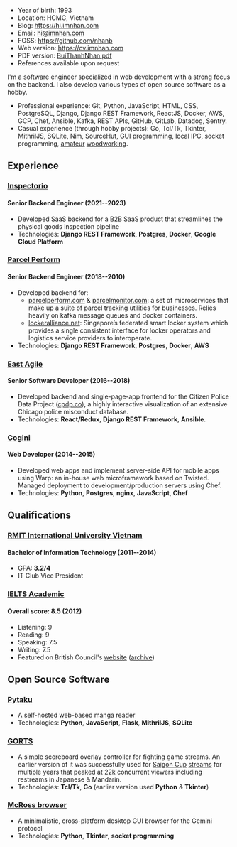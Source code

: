 - Year of birth: 1993
- Location: HCMC, Vietnam
- Blog: <https://hi.imnhan.com>
- Email: <hi@imnhan.com>
- FOSS: <https://github.com/nhanb>
- Web version: <https://cv.imnhan.com>
- PDF version: [BuiThanhNhan.pdf][pdf]
- References available upon request

I'm a software engineer specialized in web development with a strong focus on
the backend. I also develop various types of open source software as a hobby.

- Professional experience: Git, Python, JavaScript, HTML, CSS, PostgreSQL,
  Django, Django REST Framework, ReactJS, Docker, AWS, GCP, Chef, Ansible,
  Kafka, REST APIs, GitHub, GitLab, Datadog, Sentry.
- Casual experience (through hobby projects): Go, Tcl/Tk, Tkinter, MithrilJS,
  SQLite, Nim, SourceHut, GUI programming, local IPC, socket programming,
  [amateur][stick] [woodworking][pad].

## Experience

### [Inspectorio][insp]

#### Senior Backend Engineer (2021--2023)

- Developed SaaS backend for a B2B SaaS product that streamlines the physical
  goods inspection pipeline
- Technologies: **Django REST Framework**, **Postgres**, **Docker**, **Google
  Cloud Platform**

### [Parcel Perform][pp]

#### Senior Backend Engineer (2018--2010)

- Developed backend for:
  + [parcelperform.com][pp] & [parcelmonitor.com][pm]: a set of microservices
    that make up a suite of parcel tracking utilities for businesses. Relies
    heavily on kafka message queues and docker containers.
  + [lockeralliance.net][la]: Singapore’s federated smart locker system which
    provides a single consistent interface for locker operators and logistics
    service providers to interoperate.
- Technologies: **Django REST Framework**, **Postgres**, **Docker**, **AWS**

### [East Agile][ea]

#### Senior Software Developer (2016--2018)

- Developed backend and single-page-app frontend for the Citizen Police Data
  Project ([cpdp.co][cpdp]), a highly interactive visualization of an extensive
  Chicago police misconduct database.
- Technologies: **React/Redux**, **Django REST Framework**, **Ansible**.

### [Cogini][cog]

#### Web Developer (2014--2015)

- Developed web apps and implement server-side API for mobile apps using Warp:
  an in-house web microframework based on Twisted. Managed deployment to
  development/production servers using Chef.
- Technologies: **Python**, **Postgres**, **nginx**, **JavaScript**, **Chef**


## Qualifications

### [RMIT International University Vietnam][rmit]

#### Bachelor of Information Technology (2011--2014)

- GPA: **3.2/4**
- IT Club Vice President

### [IELTS Academic][ielts]

#### Overall score: **8.5** (2012)

- Listening: 9
- Reading: 9
- Speaking: 7.5
- Writing: 7.5
- Featured on British Council's [website][bc] ([archive][bcm])

## Open Source Software

### [Pytaku][ptk]

- A self-hosted web-based manga reader
- Technologies: **Python**, **JavaScript**, **Flask**, **MithrilJS**,
  **SQLite**

### [GORTS][gorts]

- A simple scoreboard overlay controller for fighting game streams. An earlier
  version of it was successfully used for [Saigon Cup][sgc] [streams][sgcs] for
  multiple years that peaked at 22k concurrent viewers including restreams in
  Japanese & Mandarin.
- Technologies: **Tcl/Tk**, **Go**
  (earlier version used **Python** & **Tkinter**)

### [McRoss browser][mcr]

- A minimalistic, cross-platform desktop GUI browser for the Gemini protocol
- Technologies: **Python**, **Tkinter**, **socket programming**

[insp]: https://inspectorio.com/
[pp]: https://www.parcelperform.com/
[pm]: https://www.parcelmonitor.com/
[la]: https://lockeralliance.net/
[ea]: https://www.eastagile.com/
[cpdp]: https://cpdp.co
[cog]: https://www.cogini.com/
[rmit]: https://www.rmit.edu.vn/
[ielts]: https://www.ielts.org/
[bc]: https://www.britishcouncil.vn/hoc-tieng-anh/ielts
[bcm]: https://web.archive.org/web/20230628172630/https://www.britishcouncil.vn/hoc-tieng-anh/ielts
[ptk]: https://github.com/nhanb/pytaku
[gorts]: https://github.com/nhanb/gorts
[sgc]: https://sgc19.saigonfgc.com/en/
[sgcs]: https://www.youtube.com/watch?v=9HwrXVi9Qa8&list=PLYSOEx17rT__sUi-xnf5PVrmtfd7IFi_l
[mcr]: https://sr.ht/~nhanb/mcross/
[more]: https://github.com/nhanb
[stick]: https://hi.imnhan.com/posts/my-first-diy-fightstick-part-2/
[pad]: https://hi.imnhan.com/posts/simplest-possible-stepmania-soft-to-hard-pad-mod/
[pdf]: https://cv.imnhan.com/BuiThanhNhan.pdf
